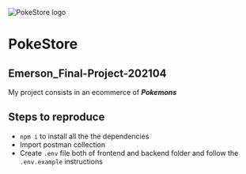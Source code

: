 ![PokeStore logo](https://i.ibb.co/QnkKPvq/pokestore.png)

# PokeStore

## Emerson_Final-Project-202104

My project consists in an ecommerce of **_Pokemons_**

## Steps to reproduce

- `npm i` to install all the the dependencies
- Import postman collection
- Create `.env` file both of frontend and backend folder and follow the `.env.example` instructions
